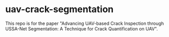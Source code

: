 # uav-crack-segmentation
This repo is for the paper "Advancing UAV-based Crack Inspection through USSA-Net Segmentation: A Technique for Crack Quantification on UAV".
